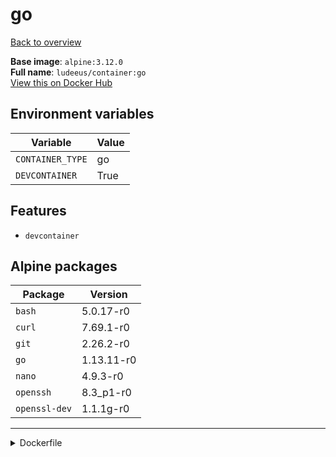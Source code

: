 # go

[Back to overview](../index.md)

**Base image**: `alpine:3.12.0`  
**Full name**: `ludeeus/container:go`  
[View this on Docker Hub](https://hub.docker.com/r/ludeeus/container/tags?page=1&name=go)

## Environment variables

Variable | Value 
-- | --
`CONTAINER_TYPE` | go
`DEVCONTAINER` | True

## Features

- `devcontainer`

## Alpine packages

Package | Version 
-- | --
`bash` | 5.0.17-r0
`curl` | 7.69.1-r0
`git` | 2.26.2-r0
`go` | 1.13.11-r0
`nano` | 4.9.3-r0
`openssh` | 8.3_p1-r0
`openssl-dev` | 1.1.1g-r0



***
<details>
<summary>Dockerfile</summary>

```dockerfile
FROM alpine:3.12.0

ENV CONTAINER_TYPE=go
ENV DEVCONTAINER=True

COPY rootfs/common /

RUN  \ 
    echo '@edge http://dl-cdn.alpinelinux.org/alpine/edge/main' >> /etc/apk/repositories \ 
    && apk add --no-cache  \ 
        bash=5.0.17-r0 \ 
        curl=7.69.1-r0 \ 
        git=2.26.2-r0 \ 
        go=1.13.11-r0 \ 
        nano=4.9.3-r0 \ 
        openssh=8.3_p1-r0 \ 
        openssl-dev=1.1.1g-r0 \ 
    && chmod +x /usr/bin/container \ 
    && rm -rf /var/cache/apk/*



LABEL maintainer=hi@ludeeus.dev
LABEL build.date=2020-7-7
LABEL build.sha=None
```
</details>
